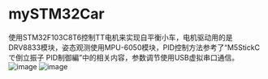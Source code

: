 # mySTM32Car
使用STM32F103C8T6控制TT电机来实现自平衡小车，电机驱动用的是DRV8833模块，姿态观测使用MPU-6050模块，PID控制方法参考了“M5StickC で倒立振子 PID制御編”中的相关内容，参数调节使用USB虚拟串口通信。
![image](https://github.com/piseason/mySTM32Car/blob/master/Pic/1.PNG)
![image](https://github.com/piseason/mySTM32Car/blob/master/Pic/2.PNG)
